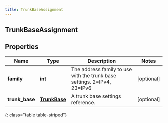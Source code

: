 ```yaml
---
title: TrunkBaseAssignment
---
```

## TrunkBaseAssignment

## Properties

|Name | Type | Description | Notes|
|------------ | ------------- | ------------- | -------------|
| **family** | **int** | The address family to use with the trunk base settings. 2&#x3D;IPv4, 23&#x3D;IPv6 | [optional] |
| **trunk_base** | [**TrunkBase**](TrunkBase.html) | A trunk base settings reference. | [optional] |
{: class="table table-striped"}


